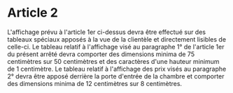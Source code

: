 # Article 2

L'affichage prévu à l'article 1er ci-dessus devra être effectué sur des tableaux spéciaux apposés à la vue de la clientèle et directement lisibles de celle-ci. Le tableau relatif à l'affichage visé au paragraphe 1° de l'article 1er du présent arrêté devra comporter des dimensions minima de 75 centimètres sur 50 centimètres et des caractères d'une hauteur minimum de 1 centimètre. Le tableau relatif à l'affichage des prix visés au paragraphe 2° devra être apposé derrière la porte d'entrée de la chambre et comporter des dimensions minima de 12 centimètres sur 8 centimètres.
